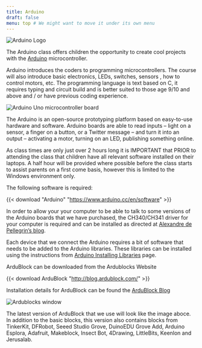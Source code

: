 ```yaml
---
title: Arduino
draft: false
menu: top # We might want to move it under its own menu
---
```


![Arduino Logo](/images/arduino-logo.jpg)

The Arduino class offers children the opportunity to create cool projects with
the [Arduino] microcontroller.

Arduino introduces the coders to programming microcontrollers. The course will
also introduce basic electronics, LEDs, switches, sensors , how to control
motors, etc. The programming language is text based on C, it requires typing and
circuit build and is better suited to those age 9/10 and above and / or have
previous coding experience.

![Arduino Uno microcontroller board](/images/arduino-uno.png)

The Arduino is an open-source prototyping platform based on easy-to-use hardware
and software. Arduino boards are able to read inputs – light on a sensor, a
finger on a button, or a Twitter message – and turn it into an output –
activating a motor, turning on an LED, publishing something online.

As class times are only just over 2 hours long it is IMPORTANT that PRIOR to
attending the class that children have all relevant software installed on their
laptops. A half hour will be provided where possible before the class starts to
assist parents on a first come basis, however this is limited to the Windows
environment only.

The following software is required:

{{< download "Arduino" "https://www.arduino.cc/en/software" >}}

In order to allow your your computer to be able to talk to some versions of the
Arduino boards that we have purchased, the CH340/CH341 driver for your computer
is required and can be installed as directed at [Alexandre de Pellegrin’s blog].

Each device that we connect the Arduino requires a bit of software that needs to
be added to the Arduino libraries. These libraries can be installed using the
instructions from [Arduino Installing Libraries] page.

ArduBlock can be downloaded from the Ardublocks Website

{{< download ArduBlock "http://blog.ardublock.com/" >}}

Installation details for ArduBlock can be found the [ArduBlock Blog]

![Ardublocks window](/images/ardublock.jpg)

The latest version of ArduBlock that we use will look like the image aboce. In
addition to the basic blocks, this version also contains blocks from
TinkerKit, DFRobot, Seeed Studio Grove, DuinoEDU Grove Add, Arduino Esplora,
Adafruit, Makeblock, Insect Bot, 4Drawing, LittleBits, Keenlon and Jerusalab.

[Arduino]: https://www.arduino.cc/
[Alexandre de Pellegrin’s blog]: https://javacolors.blogspot.com/2014/08/dccduino-usb-drivers-ch340-ch341-chipset.html
[Arduino Installing Libraries]: https://docs.arduino.cc/software/ide-v1/tutorials/installing-libraries
[ArduBlock Blog]: http://blog.ardublock.com/
